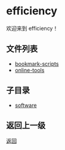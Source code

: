 # efficiency

欢迎来到 efficiency！

## 文件列表

- [bookmark-scripts](tool/efficiency/bookmark-scripts)
- [online-tools](tool/efficiency/online-tools)

## 子目录

- [software](tool/efficiency/software/README)

## 返回上一级

[返回](../README.md)